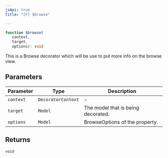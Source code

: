 ```yaml
---
jsApi: true
title: "[F] $browse"

---
```

```ts
function $browse(
   context, 
   target, 
   options): void
```

This is a Browse decorator which will be use to put more info on the browse view.

## Parameters

| Parameter | Type | Description |
| ------ | ------ | ------ |
| `context` | `DecoratorContext` | - |
| `target` | `Model` | The model that is being decorated. |
| `options` | `Model` | BrowseOptions of the property. |

## Returns

`void`
